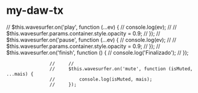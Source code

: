 # my-daw-tx
//     $this.wavesurfer.on('play', function (...ev) {
                    //         console.log(ev);
                    //         // $this.wavesurfer.params.container.style.opacity = 0.9;
                    //     });
                    //     $this.wavesurfer.on('pause', function (...ev) {
                    //         console.log(ev);
                    //         // $this.wavesurfer.params.container.style.opacity = 0.9;
                    //     });
                    //     $this.wavesurfer.on('finish', function () {
                    //         console.log('Finalizado');
                    //     });

                    //     //
                    //     $this.wavesurfer.on('mute', function (isMuted, ...mais) {
                    //         console.log(isMuted, mais);
                    //     });
